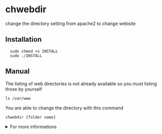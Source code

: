 # chwebdir
change the directory setting from apache2 to change website

## Installation
```
  sudo chmod +x INSTALL
  sudo ./INSTALL
```
## Manual
The listing of web directories is not already available so you must listing those by yourself
```
ls /var/www
```
You are able to change the directory with this command
```
chwebdir [folder name]
```
<details>
  <summary>For more informations</summary>
  For much more informations about the working of the script, a man page is available on linux after installation.
</details>
